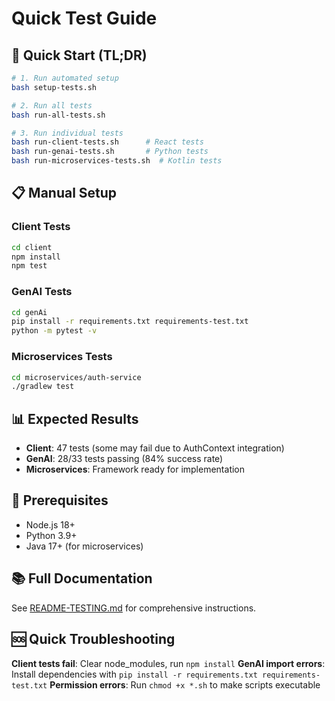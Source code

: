 # Quick Test Guide

## 🚀 Quick Start (TL;DR)

```bash
# 1. Run automated setup
bash setup-tests.sh

# 2. Run all tests
bash run-all-tests.sh

# 3. Run individual tests
bash run-client-tests.sh      # React tests
bash run-genai-tests.sh       # Python tests  
bash run-microservices-tests.sh  # Kotlin tests
```

## 📋 Manual Setup

### Client Tests
```bash
cd client
npm install
npm test
```

### GenAI Tests
```bash
cd genAi
pip install -r requirements.txt requirements-test.txt
python -m pytest -v
```

### Microservices Tests
```bash
cd microservices/auth-service
./gradlew test
```

## 📊 Expected Results

- **Client**: 47 tests (some may fail due to AuthContext integration)
- **GenAI**: 28/33 tests passing (84% success rate)
- **Microservices**: Framework ready for implementation

## 🔧 Prerequisites

- Node.js 18+
- Python 3.9+
- Java 17+ (for microservices)

## 📚 Full Documentation

See [README-TESTING.md](README-TESTING.md) for comprehensive instructions.

## 🆘 Quick Troubleshooting

**Client tests fail**: Clear node_modules, run `npm install`
**GenAI import errors**: Install dependencies with `pip install -r requirements.txt requirements-test.txt`
**Permission errors**: Run `chmod +x *.sh` to make scripts executable